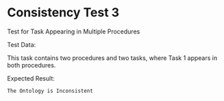 # Consistency Test 3

Test for Task Appearing in Multiple Procedures

Test Data:

This task contains two procedures and two tasks, where Task 1 appears in both procedures.

Expected Result:

```The Ontology is Inconsistent```